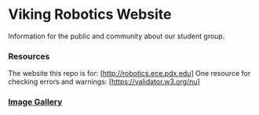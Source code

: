# Viking Robotics Website

Information for the public and community about our student group.

### Resources
The website this repo is for: [http://robotics.ece.pdx.edu]
One resource for checking errors and warnings: [https://validator.w3.org/nu]

### [Image Gallery](gallery/gallery.md)